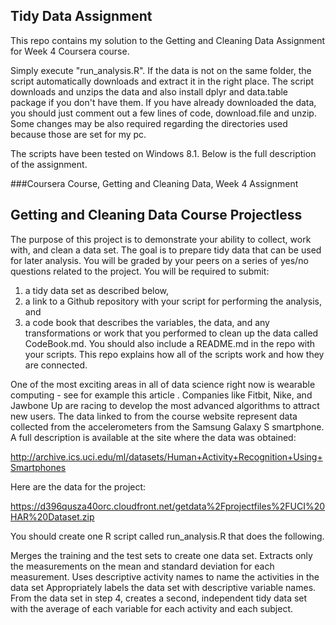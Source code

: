 ## Tidy Data Assignment
This repo contains my solution to the Getting and Cleaning Data Assignment for Week 4 Coursera course.

Simply execute "run_analysis.R". If the data is not on the same folder, the script automatically downloads and extract it in the right place. The script downloads and unzips the data and also install dplyr and data.table package if you don't have them. If you have already downloaded the data, you should just comment out a few lines of code, download.file and unzip. Some changes may be also required regarding the directories used because those are set for my pc.

The scripts have been tested on Windows 8.1. 
Below is the full description of the assignment. 

###Coursera Course, Getting and Cleaning Data, Week 4 Assignment 

## Getting and Cleaning Data Course Projectless 
The purpose of this project is to demonstrate your ability to collect, work with, and clean a data set.
The goal is to prepare tidy data that can be used for later analysis. 
You will be graded by your peers on a series of yes/no questions related to the project. 
You will be required to submit: 
1) a tidy data set as described below,
2) a link to a Github repository with your script for performing the analysis, and 
3) a code book that describes the variables, the data, and any transformations 
    or work that you performed to clean up the data called CodeBook.md. 
    You should also include a README.md in the repo with your scripts. 
    This repo explains how all of the scripts work and how they are connected.

One of the most exciting areas in all of data science right now is wearable computing - see for example this article . 
Companies like Fitbit, Nike, and Jawbone Up are racing to develop the most advanced algorithms to attract new users. 
The data linked to from the course website represent data collected from the accelerometers from the Samsung Galaxy S smartphone. 
A full description is available at the site where the data was obtained:

http://archive.ics.uci.edu/ml/datasets/Human+Activity+Recognition+Using+Smartphones

Here are the data for the project:

https://d396qusza40orc.cloudfront.net/getdata%2Fprojectfiles%2FUCI%20HAR%20Dataset.zip

You should create one R script called run_analysis.R that does the following.

Merges the training and the test sets to create one data set.
Extracts only the measurements on the mean and standard deviation for each measurement.
Uses descriptive activity names to name the activities in the data set
Appropriately labels the data set with descriptive variable names.
From the data set in step 4, creates a second, independent tidy data set with the average of each variable for each activity and each subject.
